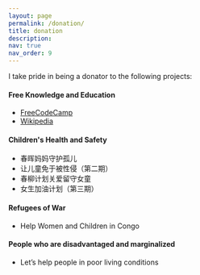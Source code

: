 ```yaml
---
layout: page
permalink: /donation/
title: donation
description:
nav: true
nav_order: 9
---
```


I take pride in being a donator to the following projects:

#### Free Knowledge and Education

- [FreeCodeCamp](https://www.freecodecamp.org/)
- [Wikipedia](https://www.wikipedia.org/)

#### Children's Health and Safety

- 春晖妈妈守护孤儿
- 让儿童免于被性侵（第二期）
- 春柳计划关爱留守女童
- 女生加油计划（第三期）

#### Refugees of War

- Help Women and Children in Congo

#### People who are disadvantaged and marginalized

- Let’s help people in poor living conditions
